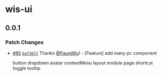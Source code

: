 # wis-ui

## 0.0.1

### Patch Changes

- [#85](https://github.com/wisdesignsystem/wis/pull/85) [`6a73671`](https://github.com/wisdesignsystem/wis/commit/6a73671c9d5ce3c4148dcfcea31247e74d0977a8) Thanks [@FaureWu](https://github.com/FaureWu)! - [Feature] add many pc component

  button
  dropdown
  avatar
  contextMenu
  layout
  module
  page
  shortcut
  toggle
  tooltip
